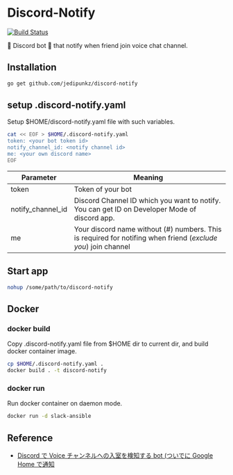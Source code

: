 # Discord-Notify

[![Build Status](https://travis-ci.org/jedipunkz/discord-notify.svg?branch=master)](https://travis-ci.org/jedipunkz/discord-notify)

:avocado: Discord bot :avocado: that notify when friend join voice chat channel.

## Installation

```bash
go get github.com/jedipunkz/discord-notify
```

## setup .discord-notify.yaml

Setup $HOME/discord-notify.yaml file with such variables.

```bash
cat << EOF > $HOME/.discord-notify.yaml
token: <your bot token id>
notify_channel_id: <notify channel id>
me: <your own discord name>
EOF
```

| Parameter         | Meaning           |
|-------------------|-------------------|
| token             | Token of your bot |
| notify_channel_id | Discord Channel ID which you want to notify. You can get ID on Developer Mode of discord app. |
| me                | Your discord name without (#) numbers. This is required for notifing when friend (*exclude you*) join channel |

## Start app

```bash
nohup /some/path/to/discord-notify
```

## Docker

### docker build

Copy .discord-notify.yaml file from $HOME dir to current dir, and build docker container image.

```bash
cp $HOME/.discord-notify.yaml .
docker build . -t discord-notify
```

### docker run

Run docker container on daemon mode.

```bash
docker run -d slack-ansible
```

## Reference

- [Discord で Voice チャンネルへの入室を検知する bot (ついでに Google Home で通知](https://qiita.com/tyoro/items/abf9dce0e0020573298c)
